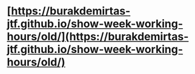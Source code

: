 # [https://burakdemirtas-jtf.github.io/show-week-working-hours/old/](https://burakdemirtas-jtf.github.io/show-week-working-hours/old/)
